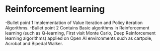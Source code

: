# Reinforcement learning

-Bullet point 1 
Implementation of Value Iteration and Policy iteration Algorithms.
-Bullet point 2
Contains Basic algorithms in Reinforcement learning (such as Q-learning, First visit Monte Carlo, Deep Reinforcement learning algorithms) applied on Open AI environments such as cartpole, Acrobat and Bipedal Walker.
